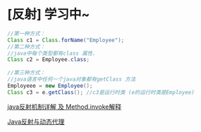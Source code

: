 # [反射] 学习中~
```java
//第一种方式：  
Class c1 = Class.forName("Employee");  
//第二种方式：  
//java中每个类型都有class 属性.  
Class c2 = Employee.class;  
   
//第三种方式：  
//java语言中任何一个java对象都有getClass 方法  
Employeee = new Employee();  
Class c3 = e.getClass(); //c3是运行时类 (e的运行时类是Employee) 
```

[java反射机制详解 及 Method.invoke解释](http://azrael6619.iteye.com/blog/429797)

[Java反射与动态代理](http://www.infoq.com/cn/articles/cf-java-reflection-dynamic-proxy)
